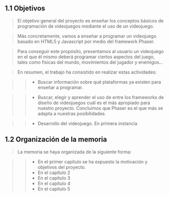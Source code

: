 1.1 Objetivos
-------------

> El objetivo general del proyecto es enseñar los conceptos básicos de programación de videojuegos mediante el uso de un videojuego.

> Más concretamente, vamos a enseñar a programar un videojuego basado en HTML5 y Javascript por medio del framework Phaser.

> Para conseguir este propósito, presentamos al usuario un videojuego en el que él mismo deberá programar ciertos aspectos del juego, tales como físicas del mundo, movimientos del jugador y enemigos…

> En resumen, el trabajo ha consistido en realizar estas actividades:

> > * Buscar información sobre qué plataformas ya existen para enseñar a programar.

> > * Buscar, elegir y aprender el uso de entre los frameworks de diseño de videojuegos cuál es el más apropiado para nuestro proyecto. Concluimos que Phaser es el que más se adapta a nuestras posibilidades.

> > * Desarrollo del videojuego. En primera instancia

1.2 Organización de la memoria
------------------------------

> La memoria se haya organizada de la siguiente forma:

> > * En el primer capítulo se ha expuesto la motivación y objetivos del proyecto.
> > * En el capítulo 2
> > * En el capítulo 3
> > * En el capítulo 4
> > * En el capítulo 5
